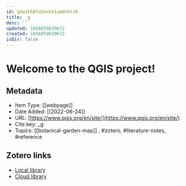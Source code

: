 ```yaml
---
id: q3w1k58fu5vnte1umdn6tv6
title: _g
desc: ''
updated: 1656059639672
created: 1656059639672
isDir: false
---
```

# Welcome to the QGIS project!

## Metadata

* Item Type: [[webpage]]
* Date Added: [[2022-06-24]]
* URL: [https://www.qgis.org/en/site/](https://www.qgis.org/en/site/)
* Cite key: _g
* Topics: [[botanical-garden-map]]
, #zotero, #literature-notes, #reference


##  Zotero links
* [Local library](zotero://select/items/3_NDDP32QF)
* [Cloud library](http://zotero.org/groups/4613367/items/NDDP32QF)

